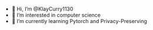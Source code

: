 - 👋 Hi, I’m @KlayCurry1130
- 👀 I’m interested in computer science
- 🌱 I’m currently learning Pytorch and  Privacy-Preserving 

<!---
KlayCurry1130/KlayCurry1130 is a ✨ special ✨ repository because its `README.md` (this file) appears on your GitHub profile.
You can click the Preview link to take a look at your changes.
--->
